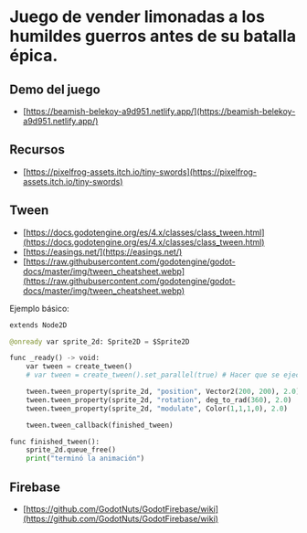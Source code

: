 # Juego de vender limonadas a los humildes guerros antes de su batalla épica.

## Demo del juego

- [https://beamish-belekoy-a9d951.netlify.app/](https://beamish-belekoy-a9d951.netlify.app/)

## Recursos

- [https://pixelfrog-assets.itch.io/tiny-swords](https://pixelfrog-assets.itch.io/tiny-swords)

## Tween

- [https://docs.godotengine.org/es/4.x/classes/class_tween.html](https://docs.godotengine.org/es/4.x/classes/class_tween.html)
- [https://easings.net/](https://easings.net/)
- [https://raw.githubusercontent.com/godotengine/godot-docs/master/img/tween_cheatsheet.webp](https://raw.githubusercontent.com/godotengine/godot-docs/master/img/tween_cheatsheet.webp)

Ejemplo básico:

```py
extends Node2D

@onready var sprite_2d: Sprite2D = $Sprite2D

func _ready() -> void:
	var tween = create_tween()
	# var tween = create_tween().set_parallel(true) # Hacer que se ejecuten en paralelo

	tween.tween_property(sprite_2d, "position", Vector2(200, 200), 2.0).set_trans(Tween.TRANS_SINE).set_ease(Tween.EASE_IN_OUT)
	tween.tween_property(sprite_2d, "rotation", deg_to_rad(360), 2.0)
	tween.tween_property(sprite_2d, "modulate", Color(1,1,1,0), 2.0)

	tween.tween_callback(finished_tween)

func finished_tween():
	sprite_2d.queue_free()
	print("terminó la animación")
```

## Firebase

- [https://github.com/GodotNuts/GodotFirebase/wiki](https://github.com/GodotNuts/GodotFirebase/wiki)
